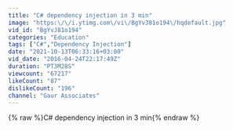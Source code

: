 ```yaml
---
title: "C# dependency injection in 3 min"
image: "https:\/\/i.ytimg.com\/vi\/BgYvJ81o194\/hqdefault.jpg"
vid_id: "BgYvJ81o194"
categories: "Education"
tags: ["C#","Dependency Injection"]
date: "2021-10-13T06:33:16+03:00"
vid_date: "2016-04-24T22:17:49Z"
duration: "PT3M28S"
viewcount: "67217"
likeCount: "87"
dislikeCount: "196"
channel: "Gaur Associates"
---
```

{% raw %}C# dependency injection in 3 min{% endraw %}
